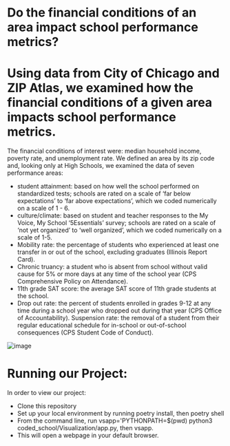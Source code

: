 # Do the financial conditions of an area impact school performance metrics?
# Using data from City of Chicago and ZIP Atlas, we examined how the financial conditions of a given area impacts school performance metrics.

The financial conditions of interest were: median household income, poverty rate, and unemployment rate. We defined an area by its zip code and, looking only at High Schools, we examined the data of seven performance areas: 

* student attainment: based on how well the school performed on standardized tests; schools are rated on a scale of ‘far below expectations’ to ‘far above expectations’, which we coded numerically on a scale of 1 - 6.
* culture/climate: based on student and teacher responses to the My Voice, My School ‘5Essentials’ survey; schools are rated on a scale of ‘not yet organized’ to ‘well organized’, which we coded numerically on a scale of 1-5.
* Mobility rate: the percentage of students who experienced at least one transfer in or out of the school, excluding graduates (Illinois Report Card).
* Chronic truancy: a student who is absent from school without valid cause for 5% or more days at any time of the school year (CPS Comprehensive Policy on Attendance).
* 11th grade SAT score: the average SAT score of 11th grade students at the school.
* Drop out rate: the percent of students enrolled in grades 9-12 at any time during a school year who dropped out during that year (CPS Office of Accountability).
Suspension rate: the removal of a student from their regular educational schedule for in-school or out-of-school consequences (CPS Student Code of Conduct).

![image](https://github.com/apichat-klang/Coded-school-Chicago/assets/142816445/2e43c0bd-4a00-4cb0-801b-d716ea6561f5)

# Running our Project: 
In order to view our project:

* Clone this repository
* Set up your local environment by running poetry install, then poetry shell 
* From the command line, run vsapp='PYTHONPATH=$(pwd) python3 coded_school/Visualization/app.py, then vsapp.
* This will open a webpage in your default browser.


